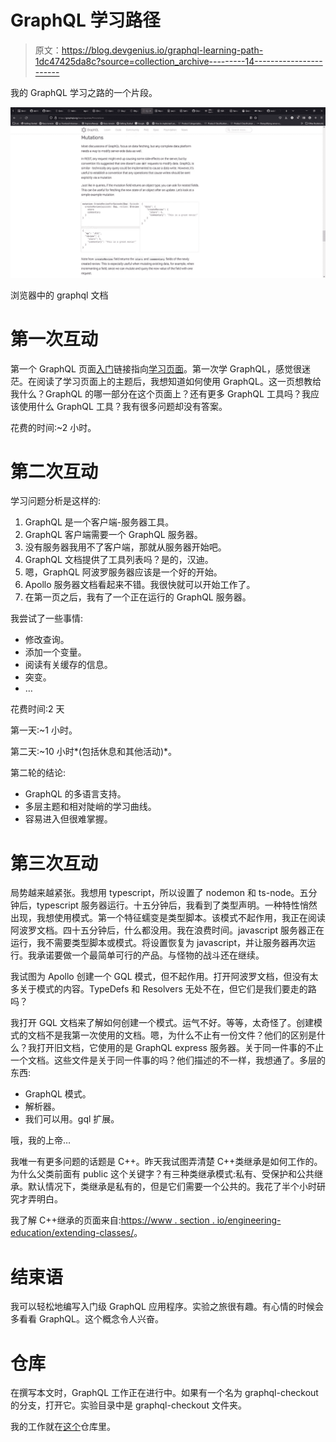 # GraphQL 学习路径

> 原文：<https://blog.devgenius.io/graphql-learning-path-1dc47425da8c?source=collection_archive---------14----------------------->

我的 GraphQL 学习之路的一个片段。

![](img/80d0fa6d25462dbf281ef053d1cda0a2.png)

浏览器中的 graphql 文档

# 第一次互动

第一个 GraphQL 页面[入门](https://graphql.org/learn)链接指向[学习页面](https://graphql.org/learn/)。第一次学 GraphQL，感觉很迷茫。在阅读了学习页面上的主题后，我想知道如何使用 GraphQL。这一页想教给我什么？GraphQL 的哪一部分在这个页面上？还有更多 GraphQL 工具吗？我应该使用什么 GraphQL 工具？我有很多问题却没有答案。

花费的时间:~2 小时。

# 第二次互动

学习问题分析是这样的:

1.  GraphQL 是一个客户端-服务器工具。
2.  GraphQL 客户端需要一个 GraphQL 服务器。
3.  没有服务器我用不了客户端，那就从服务器开始吧。
4.  GraphQL 文档提供了工具列表吗？是的，汉迪。
5.  嗯，GraphQL 阿波罗服务器应该是一个好的开始。
6.  Apollo 服务器文档看起来不错。我很快就可以开始工作了。
7.  在第一页之后，我有了一个正在运行的 GraphQL 服务器。

我尝试了一些事情:

*   修改查询。
*   添加一个变量。
*   阅读有关缓存的信息。
*   突变。
*   …

花费时间:2 天

第一天:~1 小时。

第二天:~10 小时*(包括休息和其他活动)*。

第二轮的结论:

*   GraphQL 的多语言支持。
*   多层主题和相对陡峭的学习曲线。
*   容易进入但很难掌握。

# 第三次互动

局势越来越紧张。我想用 typescript，所以设置了 nodemon 和 ts-node。五分钟后，typescript 服务器运行。十五分钟后，我看到了类型声明。一种特性悄然出现，我想使用模式。第一个特征蠕变是类型脚本。该模式不起作用，我正在阅读阿波罗文档。四十五分钟后，什么都没用。我在浪费时间。javascript 服务器正在运行，我不需要类型脚本或模式。将设置恢复为 javascript，并让服务器再次运行。我承诺要做一个最简单可行的产品。与怪物的战斗还在继续。

我试图为 Apollo 创建一个 GQL 模式，但不起作用。打开阿波罗文档，但没有太多关于模式的内容。TypeDefs 和 Resolvers 无处不在，但它们是我们要走的路吗？

我打开 GQL 文档来了解如何创建一个模式。运气不好。等等，太奇怪了。创建模式的文档不是我第一次使用的文档。嗯，为什么不止有一份文件？他们的区别是什么？我打开旧文档，它使用的是 GraphQL express 服务器。关于同一件事的不止一个文档。这些文件是关于同一件事的吗？他们描述的不一样，我想通了。多层的东西:

*   GraphQL 模式。
*   解析器。
*   我们可以用。gql 扩展。

哦，我的上帝…

我唯一有更多问题的话题是 C++。昨天我试图弄清楚 C++类继承是如何工作的。为什么父类前面有 public 这个关键字？有三种类继承模式:私有、受保护和公共继承。默认情况下，类继承是私有的，但是它们需要一个公共的。我花了半个小时研究才弄明白。

我了解 C++继承的页面来自:[https://www . section . io/engineering-education/extending-classes/](https://www.section.io/engineering-education/extending-classes/)。

# 结束语

我可以轻松地编写入门级 GraphQL 应用程序。实验之旅很有趣。有心情的时候会多看看 GraphQL。这个概念令人兴奋。

# 仓库

在撰写本文时，GraphQL 工作正在进行中。如果有一个名为 graphql-checkout 的分支，打开它。实验目录中是 graphql-checkout 文件夹。

我的工作就在[这个](https://github.com/srele96/sk-experiments)仓库里。
